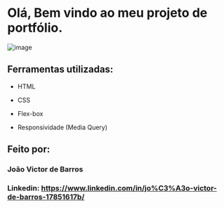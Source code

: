

# Olá, Bem vindo ao meu projeto de portfólio.

![image](https://user-images.githubusercontent.com/77756047/211304452-220fedf0-f91b-490f-8a65-a60ce860bc5c.png)

## Ferramentas utilizadas:

* HTML

* CSS

* Flex-box

* Responsividade (Media Query)

## Feito por:

### João Victor de Barros

### Linkedin: https://www.linkedin.com/in/jo%C3%A3o-victor-de-barros-17851617b/



